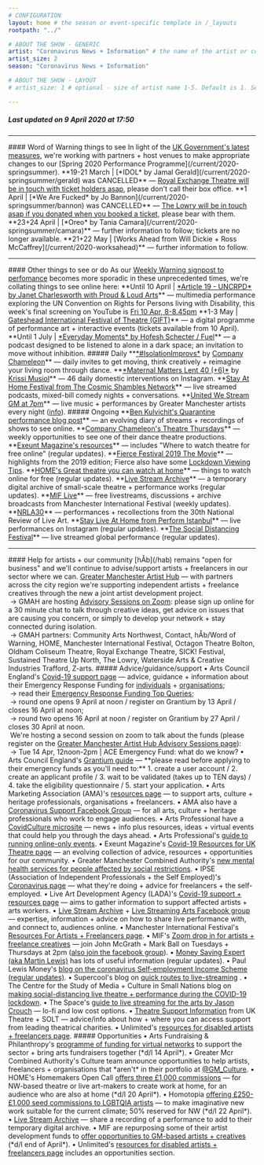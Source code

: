 ```yaml
---
# CONFIGURATION
layout: home # the season or event-specific template in /_layouts
rootpath: "../"

# ABOUT THE SHOW - GENERIC
artist: "Coronavirus News + Information" # the name of the artist or company
artist_size: 2
season: "Coronavirus News + Information"

# ABOUT THE SHOW - LAYOUT
# artist_size: 1 # optional - size of artist name 1-5. Default is 1. Set longer names to lower values

---
```

##### *Last updated on 9 April 2020 at 17:50*        
<hr>          
#### Word of Warning things to see         
In light of the <a href="http://www.gov.uk/coronavirus" target="_blank">UK Government's latest measures</a>, we're working with partners + host venues to make appropriate changes to our [Spring 2020 Performance Programme](/current/2020-springsummer).            
**19-21 March | [*IDOL* by Jamal Gerald](/current/2020-springsummer/gerald) was CANCELLED** — <a href="http://www.royalexchange.co.uk/the-royal-exchange-theatre-suspension-of-activity-from-5pm-on-tuesday-17-march" target="_blank">Royal Exchange Theatre will be in touch with ticket holders asap</a>, please don't call their box office.          
**1 April | [*We Are Fucked* by Jo Bannon](/current/2020-springsummer/bannon) was CANCELLED** — <a href="http://thelowry.com/coronavirus" target="_blank">The Lowry will be in touch asap if you donated when you booked a ticket</a>, please bear with them.         
**23+24 April | [*Oreo* by Tania Camara](/current/2020-springsummer/camara)** — further information to follow; tickets are no longer available.       
**21+22 May | [Works Ahead from Will Dickie + Ross McCaffrey](/current/2020-worksahead)** — further information to follow.        
<hr>          
#### Other things to see or do         
As our <a href="http://wordofwarning.posthaven.com" target="_blank">Weekly Warning signpost to perfomance</a> becomes more sporadic in these unprecedented times, we're collating things to see online here:        
**Until 10 April | <a href="http://facebook.com/events/3546308572110271" target="_blank">*Article 19 - UNCRPD* by Janet Charlesworth with Proud & Loud Arts</a>** — multimedia performance exploring the UN Convention on Rights for Persons living with Disability, this week's final screening on YouTube is <a href="http://youtu.be/SoRl4fJ8x7g" target="_blank">Fri 10 Apr, 8-8.45pm</a>        
**1-3 May | <a href="http://www.giftfestival.co.uk" target="_blank">Gateshead International Festival of Theatre (GIFT)</a>** — a digital programme of performance art + interactive events (tickets available from 10 April).       
**Until 1 July | <a href="http://fueltheatre.com/projects/everyday-moments" target="_blank">*Everyday Moments* by Hofesh Schecter / Fuel</a>** — a podcast designed to be listened to alone in a dark space; an invitation to move without inhibition.        
##### Daily          
**<a href="http://facebook.com/pg/companychameleon/videos" target="_blank">*#IsolationImprovs*</a> by <a href="http://www.companychameleon.com/2020/03/reimagine-your-living-room-through-dance" target="_blank">Company Chameleon</a>** — daily invites to get moving, think creatively + reimagine your living room through dance.         
**<a href="http://instagram.com/maternal_matters_40_6" target="_blank">*Maternal Matters Lent 40 (+6)*</a> by <a href="http://www.krissimusiol.com/lent-40-plus-6" target="_blank">Krissi Musiol</a>** — 46 daily domestic interventions on Instagram.         
**<a href="http://cosmicshambles.com/stayathome/upcoming-schedule" target="_blank">Stay At Home Festival from The Cosmic Shambles Network</a>** — live streamed podcasts, mixed-bill comedy nights + conversations.         
**<a href="http://unitedwestream.co.uk" target="_blank">United We Stream GM at 7pm</a>** — live music + performances by Greater Manchester artists every night (<a href="http://www.greatermanchester-ca.gov.uk/news/united-we-stream-to-broadcast-greater-manchester-culture-to-homes-around-the-world" target="_blank">info</a>).        
##### Ongoing         
**<a href="http://smallertemples.wordpress.com/2020/04/04/quarantine-performance" target="_blank">Ben Kulvichit's Quarantine performance blog post</a>** — an evolving diary of streams + recordings of shows to see online.        
**<a href="http://www.companychameleon.com/whats-on/theatre-thursdays" target="_blank">Company Chameleon's Theatre Thursdays</a>** — weekly opportunities to see one of their dance theatre productions.         
**<a href="http://exeuntmagazine.com/features/covid-19-resources-uk-theatre-freelancers" target="_blank">Exeunt Magazine's resources</a>** — includes "Where to watch theatre for free online" (regular updates).        
**<a href="http://vimeo.com/395350772" target="_blank">Fierce Festival 2019 The Movie</a>** — highlights from the 2019 edition; Fierce also have some <a href="http://wearefierce.org/fierces-lockdown-viewing" target="_blank">Lockdown Viewing Tips</a>.        
**<a href="http://homemcr.org/article/great-theatre-you-can-watch-at-home" target="_blank">HOME's Great theatre you can watch at home</a>** — things to watch online for free (regular updates).  
**<a href="http://livestreamarchive.co.uk/archive" target="_blank">Live Stream Archive</a>** — a temporary digital archive of small-scale theatre + performance works (regular updates).        
**<a href="http://mif.co.uk/mif-launches-mif-live" target="_blank">MIF Live</a>** — free livestreams, discussions + archive broadcasts from Manchester International Festival (weekly updates).        
**<a href="http://nrla30.com" target="_blank">NRLA30</a>** — performances + recollections from the 30th National Review of Live Art.         
**<a href="http://www.instagram.com/performistanbul" target="_blank">Stay Live At Home from Perform Istanbul</a>** — live performances on Instagram (regular updates).         
**<a href="http://www.socialdistancingfestival.com" target="_blank">The Social Distancing Festival</a>** — live streamed global performance (regular updates).         
<hr>          
#### Help for artists + our community         
[hÅb](/hab) remains "open for business" and we'll continue to advise/support artists + freelancers in our sector where we can.         
<a href="http://www.gm-artisthub.co.uk" target="_blank">Greater Manchester Artist Hub</a> — with partners across the city region we're supporting independent artists + freelance creatives through the new a joint artist development project.<br>&nbsp;→ GMAH are hosting <a href="http://www.gm-artisthub.co.uk/advisory-sessions" target="_blank">Advisory Sessions on Zoom</a>: please sign up online for a 30 minute chat to talk through creative ideas, get advice on issues that are causing you concern, or simply to develop your network + stay connected during isolation.<br>&nbsp;→ GMAH partners: Community Arts Northwest, Contact, hÅb/Word of Warning, HOME, Manchester International Festival, Octagon Theatre Bolton, Oldham Coliseum Theatre, Royal Exchange Theatre, SICK! Festival, Sustained Theatre Up North, The Lowry, Waterside Arts & Creative Industries Trafford, Z-arts.     
##### Advice/guidance/support         
• Arts Council England's <a href="http://artscouncil.org.uk/covid-19" target="_blank">Covid-19 support page</a> — advice, guidance + information about their Emergency Response Funding for <a href="http://www.artscouncil.org.uk/funding/financial-support-artists-creative-practitioners-and-freelancers" target="_blank">individuals</a> + <a href="http://www.artscouncil.org.uk/funding/financial-support-organisations-outside-national-portfolio" target="_blank">organisations</a>;<br>&nbsp;→ read their <a href="http://artscouncil.org.uk/news-and-announcements/our-emergency-funding-your-top-queries" target="_blank">Emergency Response Funding Top Queries</a>;<br>&nbsp;→ round one opens 9 April at noon / register on Grantium by 13 April / closes 16 April at noon;<br>&nbsp;→ round two opens 16 April at noon / register on Grantium by 27 April / closes 30 April at noon.<br>&nbsp;We're hosting a second session on zoom to talk about the funds (please register on the <a href="http://www.gm-artisthub.co.uk/advisory-sessions" target="_blank">Greater Manchester Artist Hub Advisory Sessions page</a>):<br>&nbsp;→ Tue 14 Apr, 12noon-2pm | ACE Emergency Fund: what do we know?                    
• Arts Council England's <a href="http://artscouncil.org.uk/welcome-grantium" target="_blank">Grantium guide</a> — **please read before applying to their emergency funds as you'll need to:** 1. create a user account / 2. create an applicant profile / 3. wait to be validated (takes up to TEN days) / 4. take the eligibility questionnaire / 5. start your application.         
• Arts Marketing Association (AMA)'s <a href="http://www.a-m-a.co.uk/coronavirus-covid-19-resources" target="_blank">resources page</a> — to support arts, culture + heritage professionals, organisations + freelancers.        
• AMA also have a <a href="http://facebook.com/groups/AMACommunitySupport" target="_blank">Coronavirus Support Facebook Group</a> — for all arts, culture + heritage professionals who work to engage audiences.        
• Arts Professional have a <a href="http://www.artsprofessional.co.uk/magazine/covidculture" target="_blank">CovidCulture microsite</a>  — news + info plus resources, ideas + virtual events that could help you through the days ahead.          
• Arts Professional's <a href="http://www.artsprofessional.co.uk/news/covid-19-connecting-online-during-social-distancing" target="_blank">guide to running online-only events</a>.          
• Exeunt Magazine's <a href="http://exeuntmagazine.com/features/covid-19-resources-uk-theatre-freelancers" target="_blank">Covid-19 Resources for UK Theatre page</a> — an evolving collection of advice, resources + opportunities for our community.        
• Greater Manchester Combined Authority's <a href="http://www.greatermanchester-ca.gov.uk/news/new-mental-health-services-for-people-affected-by-social-restrictions" target="_blank">new mental health services for people affected by social restrictions</a>.         
• IPSE (Association of Independent Professionals + the Self Employed)'s <a href="http://www.ipse.co.uk/ipse-news/news-listing/coronavirus-ipse-activity-and-advice-freelancers.html" target="_blank">Coronavirus page</a> — what they're doing + advice for freelancers + the self-employed.        
• Live Art Development Agency (LADA)'s <a href="http://www.thisisliveart.co.uk/resources/covid-19-support-resources" target="_blank">Covid-19 support + resources page</a> — aims to gather information to support affected artists + arts workers.         
• <a href="http://livestreamarchive.co.uk/resources" target="_blank">Live Stream Archive</a> + <a href="http://www.facebook.com/groups/livestreamingarts" target="_blank">Live Streaming Arts Facebook group</a> — expertise, information + advice on how to share live performance with, and connect to, audiences online.         
• Manchester International Festival's <a href="http://mif.co.uk/resources-for-freelance-creatives/" target="_blank">Resources For Artists + Freelancers page</a>.        
• MIF's <a href="http://mif.co.uk/mif-drop-in-artists-freelance-creatives" target="_blank">Zoom drop in for artists + freelance creatives</a> — join John McGrath + Mark Ball on Tuesdays + Thursdays at 2pm (<a href="http://www.facebook.com/groups/mifartistfreelancedropin" target="_blank">also join the facebook group</a>).        
• <a href="http://www.moneysavingexpert.com/news" target="_blank">Money Saving Expert (aka Martin Lewis)</a> has lots of useful information (regular updates).           
• Paul Lewis Money's <a href="http://paullewismoney.blogspot.com/2020/03/self-employed-coronavirus-scheme.html" target="_blank">blog on the coronavirus Self-employment Income Scheme (regular updates)</a>.        
• Supercool's blog on <a href="http://supercooldesign.co.uk/blog/keeping-it-live" target="_blank">quick routes to live-streaming</a> .        
• The Centre for the Study of Media + Culture in Small Nations blog on <a href="http://culture.research.southwales.ac.uk/news-and-events/news/online-theatre-covid-19" target="_blank">making social-distancing live theatre + performance during the COVID-19 lockdown</a>.         
• The Space's <a href="http://www.thespace.org/resource/live-streaming-arts-lo-fi-and-low-cost-options" target="_blank">guide to live streaming for the arts by Jason Crouch</a> — lo-fi and low cost options.        
• <a href="http://theatresupport.info" target="_blank">Theatre Support Information</a> from UK Theatre + SOLT — advice/info about how + where you can access support from leading theatrical charities.        
• Unlimited's <a href="http://weareunlimited.org.uk/links-and-resources-for-disabled-artists-and-freelancers-in-response-to-covid-19-includes-medical-guidance" target="_blank">resources for disabled artists + freelancers page</a>.        
##### Opportunities         
• Arts Fundraising & Philanthropy's <a href="http://artsfundraising.org.uk/networks-funding" target="_blank">programme of funding for virtual networks</a> to support the sector + bring arts fundraisers together (*d/l 14 April*).        
• Greater Mcr Combined Authority's Culture team announce opportunities to help artists, freelancers + organisations that *aren't* in their portfolio at <a href="http://twitter.com/GM_Culture" target="_blank">@GM_Culture</a>.        
• HOME's Homemakers Open Call <a href="http://homemcr.org/opportunity/homemakers-open-call" target="_blank">offers three £1,000 commissions</a> — for NW-based theatre or live art-makers to create work at home, for an audience who are also at home (*d/l 20 April*).       
• Homotopia <a href="http://homotopia.net/about/commissions" target="_blank">offering £250-£1,000 seed commissions to LGBTQIA artists</a> — to make imaginative new work suitable for the current climate; 50% reserved for NW (*d/l 22 April*).           
• <a href="http://livestreamarchive.co.uk/contact" target="_blank">Live Stream Archive</a> — share a recording of a performance to add to their temporary digital archive.        
• MIF are repurposing some of their artist development funds to <a href="http://mif.co.uk/creatives_call_out" target="_blank">offer opportunities to GM-based artists + creatives</a> (*d/l end of April*).      
• Unlimited's <a href="http://weareunlimited.org.uk/links-and-resources-for-disabled-artists-and-freelancers-in-response-to-covid-19-includes-medical-guidance" target="_blank">resources for disabled artists + freelancers page</a> includes an opportunities section.
